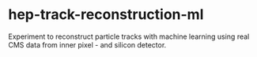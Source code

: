 # hep-track-reconstruction-ml
Experiment to reconstruct particle tracks with machine learning using real CMS data from inner pixel - and silicon detector.
